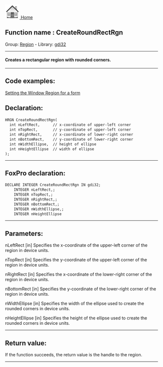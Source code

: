 [<img src="../../images/home.png"> Home ](https://github.com/VFPX/Win32API)  

## Function name : CreateRoundRectRgn
Group: [Region](../../functions_group.md#Region)  -  Library: [gdi32](../../libraries.md#gdi32)  
***  


#### Creates a rectangular region with rounded corners.
***  


## Code examples:
[Setting the Window Region for a form](../../samples/sample_120.md)  

## Declaration:
```foxpro  
HRGN CreateRoundRectRgn(
  int nLeftRect,      // x-coordinate of upper-left corner
  int nTopRect,       // y-coordinate of upper-left corner
  int nRightRect,     // x-coordinate of lower-right corner
  int nBottomRect,    // y-coordinate of lower-right corner
  int nWidthEllipse,  // height of ellipse
  int nHeightEllipse  // width of ellipse
);  
```  
***  


## FoxPro declaration:
```foxpro  
DECLARE INTEGER CreateRoundRectRgn IN gdi32;
	INTEGER nLeftRect,;
	INTEGER nTopRect,;
	INTEGER nRightRect,;
	INTEGER nBottomRect,;
	INTEGER nWidthEllipse,;
	INTEGER nHeightEllipse  
```  
***  


## Parameters:
nLeftRect 
[in] Specifies the x-coordinate of the upper-left corner of the region in device units. 

nTopRect 
[in] Specifies the y-coordinate of the upper-left corner of the region in device units. 

nRightRect 
[in] Specifies the x-coordinate of the lower-right corner of the region in device units. 

nBottomRect 
[in] Specifies the y-coordinate of the lower-right corner of the region in device units. 

nWidthEllipse 
[in] Specifies the width of the ellipse used to create the rounded corners in device units. 

nHeightEllipse 
[in] Specifies the height of the ellipse used to create the rounded corners in device units.  
***  


## Return value:
If the function succeeds, the return value is the handle to the region.  
***  

